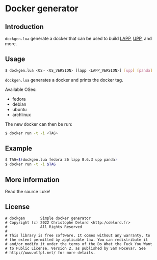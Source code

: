 # Docker generator

## Introduction

`dockgen.lua` generate a docker that can be used to build
[LAPP](https://github.com/CDSoft/lapp),
[UPP](https://github.com/CDSoft/upp),
and more.

## Usage

```sh
$ dockgen.lua <OS> <OS_VERSION> [lapp <LAPP_VERSION>] [upp] [panda]
```

`dockgen.lua` generates a docker and prints the docker tag.

Available OSes:

- fedora
- debian
- ubuntu
- archlinux

The new docker can then be run:

```sh
$ docker run -t -i <TAG>
```

## Example

```sh
$ TAG=$(dockgen.lua fedora 36 lapp 0.6.3 upp panda)
$ docker run -t -i $TAG
```

## More information

Read the source Luke!

## License

    # dockgen       Simple docker generator
    # Copyright (c) 2022 Christophe Delord <http:/cdelord.fr>
    #               All Rights Reserved
    #
    # This library is free software. It comes without any warranty, to
    # the extent permitted by applicable law. You can redistribute it
    # and/or modify it under the terms of the Do What the Fuck You Want
    # to Public License, Version 2, as published by Sam Hocevar. See
    # http://www.wtfpl.net/ for more details.
